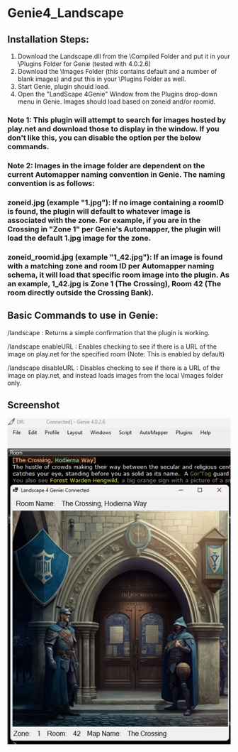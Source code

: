 # Genie4_Landscape
## Installation Steps:

1. Download the Landscape.dll from the \Compiled Folder and put it in your \Plugins Folder for Genie (tested with 4.0.2.6)
2. Download the \Images Folder (this contains default and a number of blank images) and put this in your \Plugins Folder as well. 
3. Start Genie, plugin should load. 
4. Open the "LandScape 4Genie" Window from the Plugins drop-down menu in Genie. Images should load based on zoneid and/or roomid. 

### Note 1: This plugin will attempt to search for images hosted by play.net and download those to display in the window. If you don't like this, you can disable the option per the below commands. 
### Note 2: Images in the image folder are dependent on the current Automapper naming convention in Genie. The naming convention is as follows:

### zoneid.jpg (example **"1.jpg"**): If no image containing a roomID is found, the plugin will default to whatever image is associated with the zone. For example, if you are in the Crossing in "Zone 1" per Genie's Automapper, the plugin will load the default 1.jpg image for the zone. 
### zoneid_roomid.jpg (example **"1_42.jpg"**): If an image is found with a matching zone and room ID per Automapper naming schema, it will load that specific room image into the plugin. As an example, 1_42.jpg is Zone 1 (The Crossing), Room 42 (The room directly outside the Crossing Bank). 
  
## Basic Commands to use in Genie:

/landscape : Returns a simple confirmation that the plugin is working. 

/landscape enableURL : Enables checking to see if there is a URL of the image on play.net for the specified room (Note: This is enabled by default)

/landscape disableURL : Disables checking to see if there is a URL of the image on play.net, and instead loads images from the local \Images folder only. 

## Screenshot

![Screenshot](/Landscape_Screenshot.jpg)
